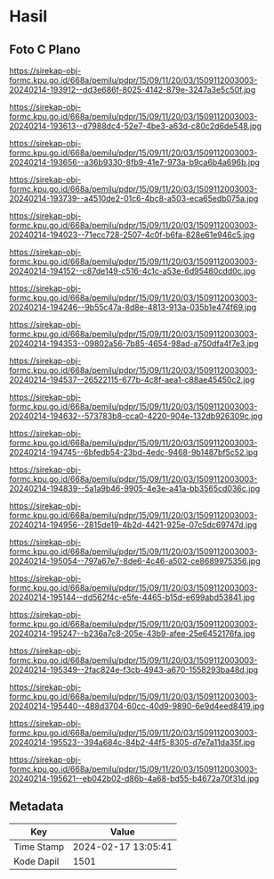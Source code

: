 # Hasil

## Foto C Plano

https://sirekap-obj-formc.kpu.go.id/668a/pemilu/pdpr/15/09/11/20/03/1509112003003-20240214-193912--dd3e686f-8025-4142-879e-3247a3e5c50f.jpg

https://sirekap-obj-formc.kpu.go.id/668a/pemilu/pdpr/15/09/11/20/03/1509112003003-20240214-193613--d7988dc4-52e7-4be3-a63d-c80c2d6de548.jpg

https://sirekap-obj-formc.kpu.go.id/668a/pemilu/pdpr/15/09/11/20/03/1509112003003-20240214-193656--a36b9330-8fb9-41e7-973a-b9ca6b4a696b.jpg

https://sirekap-obj-formc.kpu.go.id/668a/pemilu/pdpr/15/09/11/20/03/1509112003003-20240214-193739--a4510de2-01c6-4bc8-a503-eca65edb075a.jpg

https://sirekap-obj-formc.kpu.go.id/668a/pemilu/pdpr/15/09/11/20/03/1509112003003-20240214-194023--71ecc728-2507-4c0f-b6fa-828e61e946c5.jpg

https://sirekap-obj-formc.kpu.go.id/668a/pemilu/pdpr/15/09/11/20/03/1509112003003-20240214-194152--c87de149-c516-4c1c-a53e-6d95480cdd0c.jpg

https://sirekap-obj-formc.kpu.go.id/668a/pemilu/pdpr/15/09/11/20/03/1509112003003-20240214-194246--9b55c47a-8d8e-4813-913a-035b1e474f69.jpg

https://sirekap-obj-formc.kpu.go.id/668a/pemilu/pdpr/15/09/11/20/03/1509112003003-20240214-194353--09802a56-7b85-4654-98ad-a750dfa4f7e3.jpg

https://sirekap-obj-formc.kpu.go.id/668a/pemilu/pdpr/15/09/11/20/03/1509112003003-20240214-194537--26522115-677b-4c8f-aea1-c88ae45450c2.jpg

https://sirekap-obj-formc.kpu.go.id/668a/pemilu/pdpr/15/09/11/20/03/1509112003003-20240214-194632--573783b8-cca0-4220-904e-132db926309c.jpg

https://sirekap-obj-formc.kpu.go.id/668a/pemilu/pdpr/15/09/11/20/03/1509112003003-20240214-194745--6bfedb54-23bd-4edc-9468-9b1487bf5c52.jpg

https://sirekap-obj-formc.kpu.go.id/668a/pemilu/pdpr/15/09/11/20/03/1509112003003-20240214-194839--5a1a9b46-9905-4e3e-a41a-bb3565cd036c.jpg

https://sirekap-obj-formc.kpu.go.id/668a/pemilu/pdpr/15/09/11/20/03/1509112003003-20240214-194956--2815de19-4b2d-4421-925e-07c5dc69747d.jpg

https://sirekap-obj-formc.kpu.go.id/668a/pemilu/pdpr/15/09/11/20/03/1509112003003-20240214-195054--797a67e7-8de6-4c46-a502-ce8689975356.jpg

https://sirekap-obj-formc.kpu.go.id/668a/pemilu/pdpr/15/09/11/20/03/1509112003003-20240214-195144--dd562f4c-e5fe-4465-b15d-e699abd53841.jpg

https://sirekap-obj-formc.kpu.go.id/668a/pemilu/pdpr/15/09/11/20/03/1509112003003-20240214-195247--b236a7c8-205e-43b9-afee-25e6452176fa.jpg

https://sirekap-obj-formc.kpu.go.id/668a/pemilu/pdpr/15/09/11/20/03/1509112003003-20240214-195349--2fac824e-f3cb-4943-a670-1558293ba48d.jpg

https://sirekap-obj-formc.kpu.go.id/668a/pemilu/pdpr/15/09/11/20/03/1509112003003-20240214-195440--488d3704-60cc-40d9-9890-6e9d4eed8419.jpg

https://sirekap-obj-formc.kpu.go.id/668a/pemilu/pdpr/15/09/11/20/03/1509112003003-20240214-195523--394a684c-84b2-44f5-8305-d7e7a11da35f.jpg

https://sirekap-obj-formc.kpu.go.id/668a/pemilu/pdpr/15/09/11/20/03/1509112003003-20240214-195621--eb042b02-d86b-4a68-bd55-b4672a70f31d.jpg


## Metadata

| Key        | Value               |
| ---------- | ------------------- |
| Time Stamp | 2024-02-17 13:05:41 |
| Kode Dapil | 1501                |



